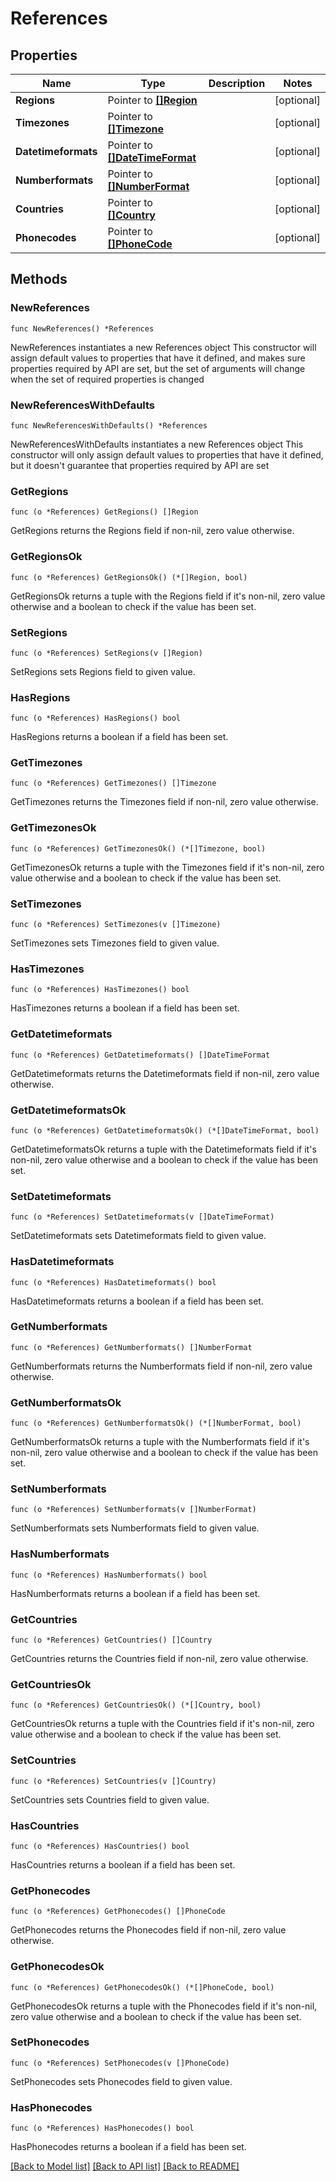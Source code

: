 # References

## Properties

Name | Type | Description | Notes
------------ | ------------- | ------------- | -------------
**Regions** | Pointer to [**[]Region**](Region.md) |  | [optional] 
**Timezones** | Pointer to [**[]Timezone**](Timezone.md) |  | [optional] 
**Datetimeformats** | Pointer to [**[]DateTimeFormat**](DateTimeFormat.md) |  | [optional] 
**Numberformats** | Pointer to [**[]NumberFormat**](NumberFormat.md) |  | [optional] 
**Countries** | Pointer to [**[]Country**](Country.md) |  | [optional] 
**Phonecodes** | Pointer to [**[]PhoneCode**](PhoneCode.md) |  | [optional] 

## Methods

### NewReferences

`func NewReferences() *References`

NewReferences instantiates a new References object
This constructor will assign default values to properties that have it defined,
and makes sure properties required by API are set, but the set of arguments
will change when the set of required properties is changed

### NewReferencesWithDefaults

`func NewReferencesWithDefaults() *References`

NewReferencesWithDefaults instantiates a new References object
This constructor will only assign default values to properties that have it defined,
but it doesn't guarantee that properties required by API are set

### GetRegions

`func (o *References) GetRegions() []Region`

GetRegions returns the Regions field if non-nil, zero value otherwise.

### GetRegionsOk

`func (o *References) GetRegionsOk() (*[]Region, bool)`

GetRegionsOk returns a tuple with the Regions field if it's non-nil, zero value otherwise
and a boolean to check if the value has been set.

### SetRegions

`func (o *References) SetRegions(v []Region)`

SetRegions sets Regions field to given value.

### HasRegions

`func (o *References) HasRegions() bool`

HasRegions returns a boolean if a field has been set.

### GetTimezones

`func (o *References) GetTimezones() []Timezone`

GetTimezones returns the Timezones field if non-nil, zero value otherwise.

### GetTimezonesOk

`func (o *References) GetTimezonesOk() (*[]Timezone, bool)`

GetTimezonesOk returns a tuple with the Timezones field if it's non-nil, zero value otherwise
and a boolean to check if the value has been set.

### SetTimezones

`func (o *References) SetTimezones(v []Timezone)`

SetTimezones sets Timezones field to given value.

### HasTimezones

`func (o *References) HasTimezones() bool`

HasTimezones returns a boolean if a field has been set.

### GetDatetimeformats

`func (o *References) GetDatetimeformats() []DateTimeFormat`

GetDatetimeformats returns the Datetimeformats field if non-nil, zero value otherwise.

### GetDatetimeformatsOk

`func (o *References) GetDatetimeformatsOk() (*[]DateTimeFormat, bool)`

GetDatetimeformatsOk returns a tuple with the Datetimeformats field if it's non-nil, zero value otherwise
and a boolean to check if the value has been set.

### SetDatetimeformats

`func (o *References) SetDatetimeformats(v []DateTimeFormat)`

SetDatetimeformats sets Datetimeformats field to given value.

### HasDatetimeformats

`func (o *References) HasDatetimeformats() bool`

HasDatetimeformats returns a boolean if a field has been set.

### GetNumberformats

`func (o *References) GetNumberformats() []NumberFormat`

GetNumberformats returns the Numberformats field if non-nil, zero value otherwise.

### GetNumberformatsOk

`func (o *References) GetNumberformatsOk() (*[]NumberFormat, bool)`

GetNumberformatsOk returns a tuple with the Numberformats field if it's non-nil, zero value otherwise
and a boolean to check if the value has been set.

### SetNumberformats

`func (o *References) SetNumberformats(v []NumberFormat)`

SetNumberformats sets Numberformats field to given value.

### HasNumberformats

`func (o *References) HasNumberformats() bool`

HasNumberformats returns a boolean if a field has been set.

### GetCountries

`func (o *References) GetCountries() []Country`

GetCountries returns the Countries field if non-nil, zero value otherwise.

### GetCountriesOk

`func (o *References) GetCountriesOk() (*[]Country, bool)`

GetCountriesOk returns a tuple with the Countries field if it's non-nil, zero value otherwise
and a boolean to check if the value has been set.

### SetCountries

`func (o *References) SetCountries(v []Country)`

SetCountries sets Countries field to given value.

### HasCountries

`func (o *References) HasCountries() bool`

HasCountries returns a boolean if a field has been set.

### GetPhonecodes

`func (o *References) GetPhonecodes() []PhoneCode`

GetPhonecodes returns the Phonecodes field if non-nil, zero value otherwise.

### GetPhonecodesOk

`func (o *References) GetPhonecodesOk() (*[]PhoneCode, bool)`

GetPhonecodesOk returns a tuple with the Phonecodes field if it's non-nil, zero value otherwise
and a boolean to check if the value has been set.

### SetPhonecodes

`func (o *References) SetPhonecodes(v []PhoneCode)`

SetPhonecodes sets Phonecodes field to given value.

### HasPhonecodes

`func (o *References) HasPhonecodes() bool`

HasPhonecodes returns a boolean if a field has been set.


[[Back to Model list]](../README.md#documentation-for-models) [[Back to API list]](../README.md#documentation-for-api-endpoints) [[Back to README]](../README.md)



